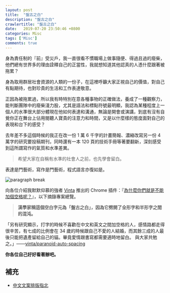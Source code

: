 ```yaml
---
layout: post
title:  "盤古之白"
description: "盤古之白"
crawlertitle: "盤古之白"
date:   2019-07-20 23:50:46 +0800
categories: Misc
tags: ['Misc']
comments: true
---
```

身為責任制的『前』受災戶，我一直很看不慣職場上做事隨便、得過且過的廢柴，他們總有世界多的理由詮釋自己的正當性，我就想知道其他認真的人憑什麼跟著被拖累？

身為取用群居社會資源的人類的一份子，在這裡呼籲大家正視自己的價值，對自己有點期待，也對珍貴的生活和工作表達敬意。

正因為被拖累過，所以我有時特別在意各種事物的正確做法，養成了一種觀察力，能判斷團隊中的廢柴淺力股，尤其是語法和標點符號最明顯，我認為某種程度上一個人的水準很大部分體現在他如何表達和溝通，無論是開會或演講，到底有沒有自覺你正在舞台上佔用閱聽人寶貴的注意力和時間，又是以什麼樣的態度面對自己的表現和台下的感受？

去年差不多這個時候的我正在改一份 1 萬 6 千字的計畫簡報、濃縮改寫另一份 4 萬字的研究要投稿期刊，同時還有一本 120 頁的技術手冊等著要翻新，深刻感受到這所謂寫作的氣質和水準差異。

> 希望大家在自稱有水準的社會人之前，也先學會留白。

表達是門藝術，寫作是門藝術，程式語言亦復如是。

![paragraph break](https://order-brother.s3-ap-northeast-1.amazonaws.com/paragraph+break/separator-1.png)

向各位介紹我默默仰慕的強者 [Vinta](https://vinta.ws/) 推出的 Chrome 插件：『[為什麼你們就是不能加個空格呢？](https://chrome.google.com/webstore/detail/%E7%82%BA%E4%BB%80%E9%BA%BC%E4%BD%A0%E5%80%91%E5%B0%B1%E6%98%AF%E4%B8%8D%E8%83%BD%E5%8A%A0%E5%80%8B%E7%A9%BA%E6%A0%BC%E5%91%A2%EF%BC%9F/paphcfdffjnbcgkokihcdjliihicmbpd/reviews)』，以下摘錄專案總覽。

> **漢學家稱這個空白字元為「盤古之白」，因為它劈開了全形字和半形字之間的混沌。**

「另有研究顯示，打字的時候不喜歡在中文和英文之間加空格的人，感情路都走得很辛苦，有七成的比例會在 34 歲的時候跟自己不愛的人結婚，而其餘三成的人最後只能把遺產留給自己的貓。畢竟愛情跟書寫都需要適時地留白。
與大家共勉之。」——[vinta/paranoid-auto-spacing](https://github.com/vinta/pangu.js)

**你各位自己好好看著辦吧。**

## 補充
- [中文文案排版指北](https://github.com/sparanoid/chinese-copywriting-guidelines?fbclid=IwAR3ejExecPTjWOVr_F7GXE2K4He_GMyA9ypxru_G8SWGaIkSKlr0Cn75dcY#%E4%B8%AD%E6%96%87%E6%96%87%E6%A1%88%E6%8E%92%E7%89%88%E6%8C%87%E5%8C%97)